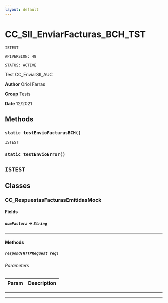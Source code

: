 ```yaml
---
layout: default
---
```

# CC_SII_EnviarFacturas_BCH_TST

`ISTEST`

`APIVERSION: 48`

`STATUS: ACTIVE`

Test CC_EnviarSII_AUC


**Author** Oriol Farras


**Group** Tests


**Date** 12/2021

## Methods
### `static testEnvioFacturasBCH()`

`ISTEST`
### `static testEnvioError()`

`ISTEST`
---
## Classes
### CC_RespuestasFacturasEmitidasMock
#### Fields

##### `numFactura` → `String`


---
#### Methods
##### `respond(HTTPRequest req)`
###### Parameters
|Param|Description|
|---|---|

---

---
